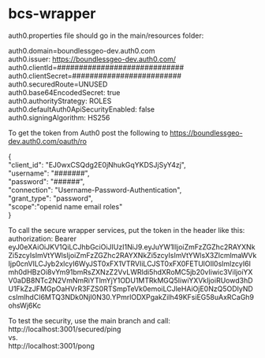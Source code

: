 # bcs-wrapper

auth0.properties file should go in the main/resources folder:
 
auth0.domain=boundlessgeo-dev.auth0.com  
auth0.issuer: https://boundlessgeo-dev.auth0.com/  
auth0.clientId=#############################  
auth0.clientSecret=#########################  
auth0.securedRoute=UNUSED  
auth0.base64EncodedSecret: true  
auth0.authorityStrategy: ROLES  
auth0.defaultAuth0ApiSecurityEnabled: false  
auth0.signingAlgorithm: HS256  

To get the token from Auth0 post the following to https://boundlessgeo-dev.auth0.com/oauth/ro  

{  
  "client_id":  "EJ0wxCSQdg2E0jNhukGqYKDSJjSyY4zj",   
  "username":  "#######",  
  "password":    "######",  
  "connection":   "Username-Password-Authentication",  
  "grant_type":  "password",  
  "scope":"openid name email roles"  
}  

To call the secure wrapper services, put the token in the header like this:  
authorization: Bearer eyJ0eXAiOiJKV1QiLCJhbGciOiJIUzI1NiJ9.eyJuYW1lIjoiZmFzZGZhc2RAYXNkZi5zcyIsImVtYWlsIjoiZmFzZGZhc2RAYXNkZi5zcyIsImVtYWlsX3ZlcmlmaWVkIjp0cnVlLCJyb2xlcyI6WyJST0xFX1VTRVIiLCJST0xFX0FETUlOIl0sImlzcyI6Imh0dHBzOi8vYm91bmRsZXNzZ2VvLWRldi5hdXRoMC5jb20vIiwic3ViIjoiYXV0aDB8NTc2N2VmNmRiYTlmYjY1ODU1MTRkMGQ5IiwiYXVkIjoiRUowd3hDU1FkZzJFMGpOaHVrR3FZS0RTSmpTeVk0emoiLCJleHAiOjE0NzQ5ODIyNDcsImlhdCI6MTQ3NDk0NjI0N30.YPmrlODXPgakZilh49KFsiEG58uAxRCaGh9ohsWj6Kc

To test the security, use the main branch and call:  
http://localhost:3001/secured/ping  
vs.  
http://localhost:3001/pong  
